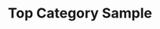 ---
title: Top Category Sample
menu:
  sidebar:
    name: Category
    identifier: category
    weight: 20
---